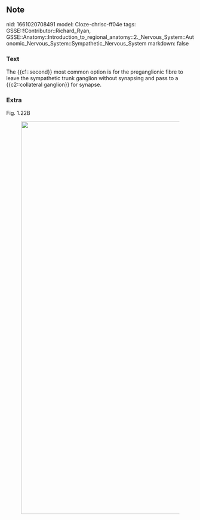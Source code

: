 ## Note
nid: 1661020708491
model: Cloze-chrisc-ff04e
tags: GSSE::!Contributor::Richard_Ryan, GSSE::Anatomy::Introduction_to_regional_anatomy::2._Nervous_System::Autonomic_Nervous_System::Sympathetic_Nervous_System
markdown: false

### Text
<div class='toggle'>
  The {{c1::second}} most common option is for the preganglionic
  fibre to leave the sympathetic trunk ganglion without synapsing
  and pass to a {{c2::collateral ganglion}} for synapse.
</div>

### Extra
<p id="83df721c-070a-4af6-8d49-e5a792a1b1b0" class="">Fig. 1.22B
<figure id="56d698ec-2128-4267-b376-423386886eb5" class="image">
  <a href= 
  "Sympathetic%20Nervous%20System%20c5175d8682a748a0b949604645b5a338/Untitled%202.png">
  <img style="width:1050px" src= 
  "875ee338226ea7e4a5d28a5d8d4bd34d4d2d984a.png"></a>
</figure>
